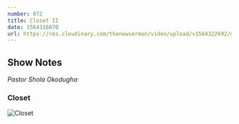 ```yaml
---
number: 072
title: Closet II
date: 1564316870
url: https://res.cloudinary.com/thenewsermon/video/upload/v1564322692/messages/Closets_II_-_Pastor_Shola_Okodugha.mp3
---
```


## Show Notes
_Pastor Shola Okodugha_

### Closet

![Closet](https://res.cloudinary.com/thenewsermon/image/upload/v1564321941/sermon%20display%20pictures/Closets_II_DP.jpg)